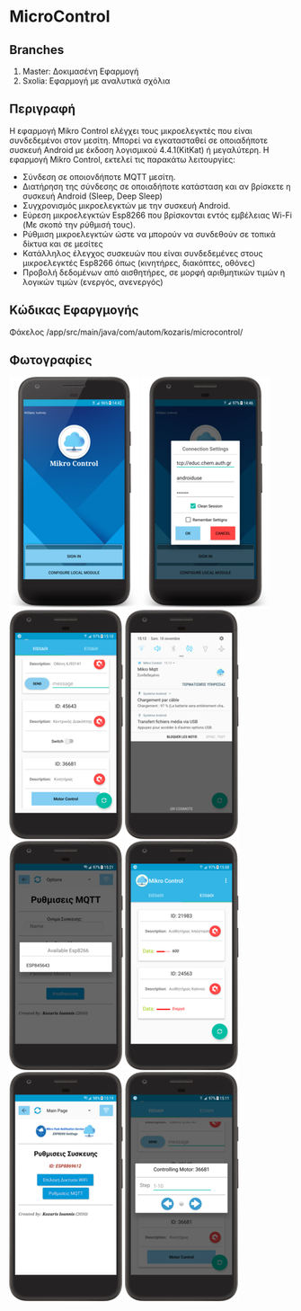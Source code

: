 # MicroControl
## Branches ##
1. Master: Δοκιμασένη Εφαρμογή
2. Sxolia: Εφαρμογή με αναλυτικά σχόλια
## Περιγραφή ##
Η εφαρμογή Mikro Control ελέγχει τους μικροελεγκτές που είναι συνδεδεμένοι στον μεσίτη. Μπορεί να εγκατασταθεί σε οποιαδήποτε συσκευή Android με έκδοση λογισμικού 4.4.1(KitKat) ή μεγαλύτερη.
Η εφαρμογή Mikro Control, εκτελεί τις παρακάτω λειτουργίες:
*	Σύνδεση σε οποιονδήποτε MQTT μεσίτη.
*	Διατήρηση της σύνδεσης σε οποιαδήποτε κατάσταση και αν βρίσκετε η συσκευή Android (Sleep, Deep Sleep)
*	Συγχρονισμός μικροελεγκτών με την συσκευή Android.
*	Εύρεση  μικροελεγκτών Esp8266 που βρίσκονται εντός εμβέλειας Wi-Fi (Με σκοπό την ρύθμισή τους).
*	Ρύθμιση μικροελεγκτών ώστε να μπορούν να συνδεθούν σε τοπικά δίκτυα και σε μεσίτες
*	Κατάλληλος έλεγχος συσκευών που είναι συνδεδεμένες στους μικροελεγκτές Esp8266 όπως (κινητήρες, διακόπτες, οθόνες)
*	Προβολή δεδομένων από αισθητήρες, σε μορφή αριθμητικών τιμών η λογικών τιμών (ενεργός, ανενεργός) 
## Κώδικας Εφαργμογής ##
Φάκελος /app/src/main/java/com/autom/kozaris/microcontrol/
## Φωτογραφίες ##
![alt text](https://github.com/ZanKoz/MicroControl/blob/master/Screenshots/Login-Activity-min.png) ![alt text](https://github.com/ZanKoz/MicroControl/blob/master/Screenshots/broker-selection-min.png) 
 ![alt text](https://github.com/ZanKoz/MicroControl/blob/master/Screenshots/inputs-min.png) ![alt text](https://github.com/ZanKoz/MicroControl/blob/master/Screenshots/notification-min.png)
 ![alt text](https://github.com/ZanKoz/MicroControl/blob/master/Screenshots/configure-Chooser-min.png) 
  ![alt text](https://github.com/ZanKoz/MicroControl/blob/master/Screenshots/outputs-min.png) 
   ![alt text](https://github.com/ZanKoz/MicroControl/blob/master/Screenshots/configure-main-min.png) 
    ![alt text](https://github.com/ZanKoz/MicroControl/blob/master/Screenshots/Motor-Control-min.png) 
